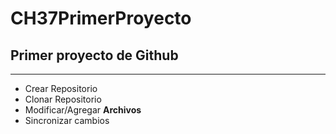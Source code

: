 # CH37PrimerProyecto
## Primer proyecto de Github

---
* Crear Repositorio
* Clonar Repositorio
* Modificar/Agregar **Archivos**
* Sincronizar cambios
